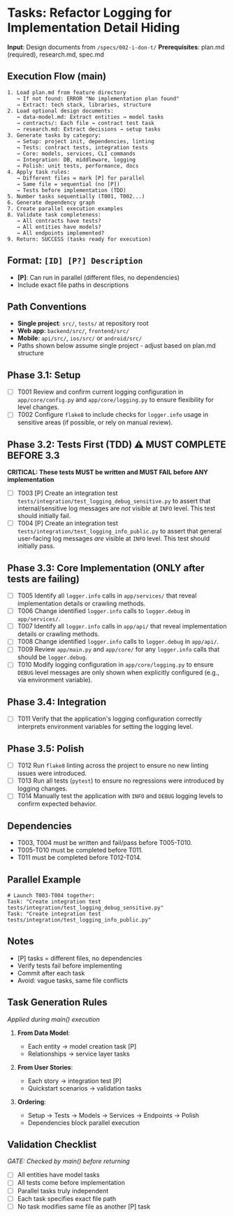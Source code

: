 # Tasks: Refactor Logging for Implementation Detail Hiding

**Input**: Design documents from `/specs/002-i-don-t/`
**Prerequisites**: plan.md (required), research.md, spec.md

## Execution Flow (main)
```
1. Load plan.md from feature directory
   → If not found: ERROR "No implementation plan found"
   → Extract: tech stack, libraries, structure
2. Load optional design documents:
   → data-model.md: Extract entities → model tasks
   → contracts/: Each file → contract test task
   → research.md: Extract decisions → setup tasks
3. Generate tasks by category:
   → Setup: project init, dependencies, linting
   → Tests: contract tests, integration tests
   → Core: models, services, CLI commands
   → Integration: DB, middleware, logging
   → Polish: unit tests, performance, docs
4. Apply task rules:
   → Different files = mark [P] for parallel
   → Same file = sequential (no [P])
   → Tests before implementation (TDD)
5. Number tasks sequentially (T001, T002...)
6. Generate dependency graph
7. Create parallel execution examples
8. Validate task completeness:
   → All contracts have tests?
   → All entities have models?
   → All endpoints implemented?
9. Return: SUCCESS (tasks ready for execution)
```

## Format: `[ID] [P?] Description`
- **[P]**: Can run in parallel (different files, no dependencies)
- Include exact file paths in descriptions

## Path Conventions
- **Single project**: `src/`, `tests/` at repository root
- **Web app**: `backend/src/`, `frontend/src/`
- **Mobile**: `api/src/`, `ios/src/` or `android/src/`
- Paths shown below assume single project - adjust based on plan.md structure

## Phase 3.1: Setup
- [ ] T001 Review and confirm current logging configuration in `app/core/config.py` and `app/core/logging.py` to ensure flexibility for level changes.
- [ ] T002 Configure `flake8` to include checks for `logger.info` usage in sensitive areas (if possible, or rely on manual review).

## Phase 3.2: Tests First (TDD) ⚠️ MUST COMPLETE BEFORE 3.3
**CRITICAL: These tests MUST be written and MUST FAIL before ANY implementation**

- [ ] T003 [P] Create an integration test `tests/integration/test_logging_debug_sensitive.py` to assert that internal/sensitive log messages are *not* visible at `INFO` level. This test should initially fail.
- [ ] T004 [P] Create an integration test `tests/integration/test_logging_info_public.py` to assert that general user-facing log messages *are* visible at `INFO` level. This test should initially pass.

## Phase 3.3: Core Implementation (ONLY after tests are failing)
- [ ] T005 Identify all `logger.info` calls in `app/services/` that reveal implementation details or crawling methods.
- [ ] T006 Change identified `logger.info` calls to `logger.debug` in `app/services/`.
- [ ] T007 Identify all `logger.info` calls in `app/api/` that reveal implementation details or crawling methods.
- [ ] T008 Change identified `logger.info` calls to `logger.debug` in `app/api/`.
- [ ] T009 Review `app/main.py` and `app/core/` for any `logger.info` calls that should be `logger.debug`.
- [ ] T010 Modify logging configuration in `app/core/logging.py` to ensure `DEBUG` level messages are only shown when explicitly configured (e.g., via environment variable).

## Phase 3.4: Integration
- [ ] T011 Verify that the application's logging configuration correctly interprets environment variables for setting the logging level.

## Phase 3.5: Polish
- [ ] T012 Run `flake8` linting across the project to ensure no new linting issues were introduced.
- [ ] T013 Run all tests (`pytest`) to ensure no regressions were introduced by logging changes.
- [ ] T014 Manually test the application with `INFO` and `DEBUG` logging levels to confirm expected behavior.

## Dependencies
- T003, T004 must be written and fail/pass before T005-T010.
- T005-T010 must be completed before T011.
- T011 must be completed before T012-T014.

## Parallel Example
```
# Launch T003-T004 together:
Task: "Create integration test tests/integration/test_logging_debug_sensitive.py"
Task: "Create integration test tests/integration/test_logging_info_public.py"
```

## Notes
- [P] tasks = different files, no dependencies
- Verify tests fail before implementing
- Commit after each task
- Avoid: vague tasks, same file conflicts

## Task Generation Rules
*Applied during main() execution*

1. **From Data Model**:
   - Each entity → model creation task [P]
   - Relationships → service layer tasks
   
2. **From User Stories**:
   - Each story → integration test [P]
   - Quickstart scenarios → validation tasks

3. **Ordering**:
   - Setup → Tests → Models → Services → Endpoints → Polish
   - Dependencies block parallel execution

## Validation Checklist
*GATE: Checked by main() before returning*

- [ ] All entities have model tasks
- [ ] All tests come before implementation
- [ ] Parallel tasks truly independent
- [ ] Each task specifies exact file path
- [ ] No task modifies same file as another [P] task